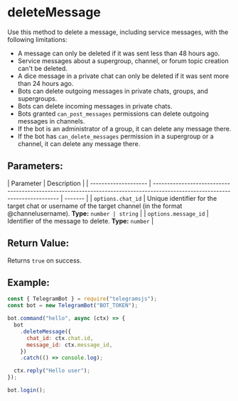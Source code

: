 # deleteMessage

Use this method to delete a message, including service messages, with the following limitations:

- A message can only be deleted if it was sent less than 48 hours ago.
- Service messages about a supergroup, channel, or forum topic creation can't be deleted.
- A dice message in a private chat can only be deleted if it was sent more than 24 hours ago.
- Bots can delete outgoing messages in private chats, groups, and supergroups.
- Bots can delete incoming messages in private chats.
- Bots granted `can_post_messages` permissions can delete outgoing messages in channels.
- If the bot is an administrator of a group, it can delete any message there.
- If the bot has `can_delete_messages` permission in a supergroup or a channel, it can delete any message there.

## Parameters:

| Parameter            | Description                                                                                                                 |
| -------------------- | --------------------------------------------------------------------------------------------------------------------------- | ------- |
| `options.chat_id`    | Unique identifier for the target chat or username of the target channel (in the format @channelusername). **Type:** `number | string` |
| `options.message_id` | Identifier of the message to delete. **Type:** `number`                                                                     |

## Return Value:

Returns `true` on success.

## Example:

```javascript
const { TelegramBot } = require("telegramsjs");
const bot = new TelegramBot("BOT_TOKEN");

bot.command("hello", async (ctx) => {
  bot
    .deleteMessage({
      chat_id: ctx.chat.id,
      message_id: ctx.message_id,
    })
    .catch(() => console.log);

  ctx.reply("Hello user");
});

bot.login();
```

